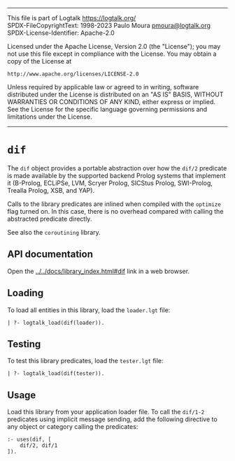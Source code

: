 ________________________________________________________________________

This file is part of Logtalk <https://logtalk.org/>  
SPDX-FileCopyrightText: 1998-2023 Paulo Moura <pmoura@logtalk.org>  
SPDX-License-Identifier: Apache-2.0

Licensed under the Apache License, Version 2.0 (the "License");
you may not use this file except in compliance with the License.
You may obtain a copy of the License at

    http://www.apache.org/licenses/LICENSE-2.0

Unless required by applicable law or agreed to in writing, software
distributed under the License is distributed on an "AS IS" BASIS,
WITHOUT WARRANTIES OR CONDITIONS OF ANY KIND, either express or implied.
See the License for the specific language governing permissions and
limitations under the License.
________________________________________________________________________


`dif`
=====

The `dif` object provides a portable abstraction over how the `dif/2`
predicate is made available by the supported backend Prolog systems
that implement it (B-Prolog, ECLiPSe, LVM, Scryer Prolog, SICStus Prolog,
SWI-Prolog, Trealla Prolog, XSB, and YAP).

Calls to the library predicates are inlined when compiled with the
`optimize` flag turned on. In this case, there is no overhead compared
with calling the abstracted predicate directly.

See also the `coroutining` library.


API documentation
-----------------

Open the [../../docs/library_index.html#dif](../../docs/library_index.html#dif)
link in a web browser.


Loading
-------

To load all entities in this library, load the `loader.lgt` file:

	| ?- logtalk_load(dif(loader)).


Testing
-------

To test this library predicates, load the `tester.lgt` file:

	| ?- logtalk_load(dif(tester)).


Usage
-----

Load this library from your application loader file. To call the `dif/1-2`
predicates using implicit message sending, add the following directive to
any object or category calling the predicates:

	:- uses(dif, [
		dif/2, dif/1
	]).

